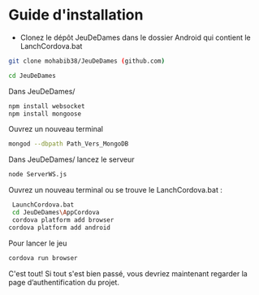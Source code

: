 # Guide d'installation
- Clonez le dépôt  JeuDeDames dans le dossier Android qui contient le LanchCordova.bat

```bash
git clone mohabib38/JeuDeDames (github.com)
```
```bash
cd JeuDeDames
```
Dans JeuDeDames/
```bash
npm install websocket
npm install mongoose
```
Ouvrez un nouveau terminal
```bash
mongod --dbpath Path_Vers_MongoDB
```
Dans JeuDeDames/ lancez le serveur
```bash
node ServerWS.js
```
Ouvrez un nouveau terminal ou se trouve le LanchCordova.bat :
```bash
 LaunchCordova.bat
 cd JeuDeDames\AppCordova
 cordova platform add browser
cordova platform add android
```
Pour lancer le jeu
```bash
cordova run browser
```
C'est tout! Si tout s'est bien passé, vous devriez maintenant regarder la page d’authentification du projet.
